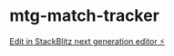 # mtg-match-tracker

[Edit in StackBlitz next generation editor ⚡️](https://stackblitz.com/~/github.com/shanelonergan/mtg-match-tracker)